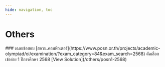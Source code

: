 ```yaml
---
hide: navigation, toc
---
```


# Others

<div class="problem-card" data-difficulty="Easy" data-source="TOI" data-topics="Dynamic Programming,Bitmask" markdown="1">
### เฉลยข้อสอบ [สอวน.คอมพิวเตอร์](https://www.posn.or.th/projects/academic-olympiad/oi/examination/?exam_category=84&exam_search=2568) คัดเลือกเข้าค่าย 1 ปีการศึกษา 2568
[View Solution](/others/posn1-2568)
</div>